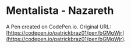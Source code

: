 # Mentalista - Nazareth

A Pen created on CodePen.io. Original URL: [https://codepen.io/patrickbraz01/pen/bGMgWjr](https://codepen.io/patrickbraz01/pen/bGMgWjr).

